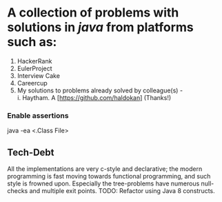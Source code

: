 # A collection of problems with solutions in *java* from platforms such as:
1. HackerRank
2. EulerProject
3. Interview Cake
4. Careercup
5. My solutions to problems already solved by colleague(s) - <br/> 
   i. Haytham. A [https://github.com/haldokan] (Thanks!)
   
### Enable assertions
java -ea <.Class File>

## Tech-Debt
All the implementations are very c-style and declarative; the modern programming is fast moving towards functional programming, and such style is frowned upon. Especially the tree-problems have numerous null-checks and multiple exit points. TODO: Refactor using Java 8 constructs. 

